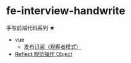 # fe-interview-handwrite

手写前端代码系列 ★

- vue
    - [发布订阅（观察者模式）](./src/vue/on_emit.js) 
- [Reflect 规范操作 Object](./src/reflect.js)